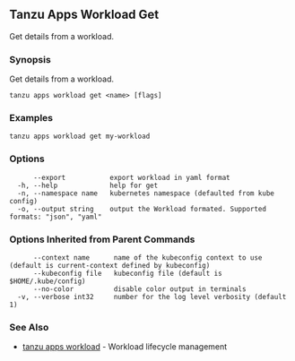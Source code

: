 ## Tanzu Apps Workload Get

Get details from a workload.

### Synopsis

Get details from a workload.

```
tanzu apps workload get <name> [flags]
```

### Examples

```
tanzu apps workload get my-workload
```

### Options

```
      --export           export workload in yaml format
  -h, --help             help for get
  -n, --namespace name   kubernetes namespace (defaulted from kube config)
  -o, --output string    output the Workload formated. Supported formats: "json", "yaml"
```

### Options Inherited from Parent Commands

```
      --context name      name of the kubeconfig context to use (default is current-context defined by kubeconfig)
      --kubeconfig file   kubeconfig file (default is $HOME/.kube/config)
      --no-color          disable color output in terminals
  -v, --verbose int32     number for the log level verbosity (default 1)
```

### See Also

* [tanzu apps workload](tanzu_apps_workload.md)	 - Workload lifecycle management

